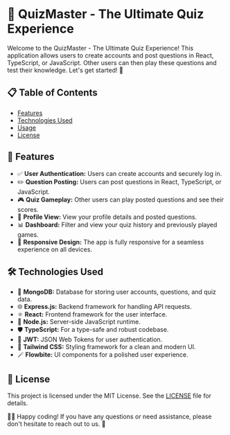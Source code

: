 # 🚀 QuizMaster - The Ultimate Quiz Experience

Welcome to the QuizMaster - The Ultimate Quiz Experience! This application allows users to create accounts and post questions in React, TypeScript, or JavaScript. Other users can then play these questions and test their knowledge. Let's get started! 🌟

## 📋 Table of Contents

- [Features](#-features)
- [Technologies Used](#-technologies-used)
- [Usage](#-usage)
- [License](#-license)

## 🚀 Features

- ✅ **User Authentication:** Users can create accounts and securely log in.
- ✏️ **Question Posting:** Users can post questions in React, TypeScript, or JavaScript.
- 🎮 **Quiz Gameplay:** Other users can play posted questions and see their scores.
- 👤 **Profile View:** View your profile details and posted questions.
- 📊 **Dashboard:** Filter and view your quiz history and previously played games.
- 📱 **Responsive Design:** The app is fully responsive for a seamless experience on all devices.

## 🛠️ Technologies Used

- 💾 **MongoDB:** Database for storing user accounts, questions, and quiz data.
- 🌐 **Express.js:** Backend framework for handling API requests.
- ⚛️ **React:** Frontend framework for the user interface.
- 🚀 **Node.js:** Server-side JavaScript runtime.
- 🛡️ **TypeScript:** For a type-safe and robust codebase.
- 🔑 **JWT:** JSON Web Tokens for user authentication.
- 🎨 **Tailwind CSS:** Styling framework for a clean and modern UI.
- 🪄 **Flowbite:** UI components for a polished user experience.

## 📄 License

This project is licensed under the MIT License. See the [LICENSE](LICENSE) file for details.

👩‍💻 Happy coding! If you have any questions or need assistance, please don't hesitate to reach out to us. 🙌
